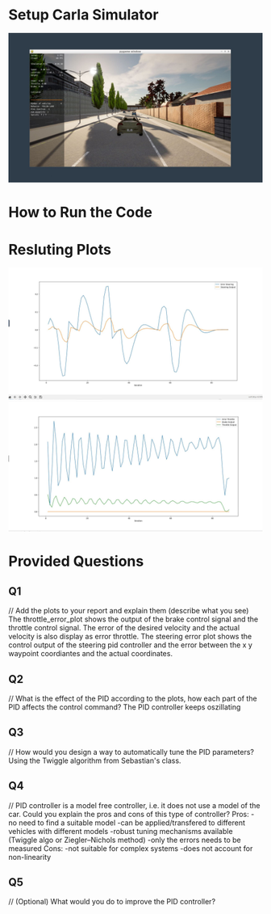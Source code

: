 # Setup Carla Simulator
![setup](./screenshots/initial_setup.JPG)
# How to Run the Code

# Resluting Plots 
![steering_error](./screenshots/steering_error_plot.JPG)
![throttle_error](./screenshots/throttle_error_plot.JPG)

# Provided Questions

## Q1
// Add the plots to your report and explain them (describe what you see)
The throttle_error_plot shows the output of the brake control signal and the throttle control signal. The error of the desired velocity and the
actual velocity is also display as error throttle.
The steering error plot shows the control output of the steering pid controller and the error between the x y waypoint coordiantes and the actual coordinates. 
## Q2
// What is the effect of the PID according to the plots, how each part of the PID affects the control command?
The PID controller keeps oszillating
## Q3
// How would you design a way to automatically tune the PID parameters?
Using the Twiggle algorithm from Sebastian's class.
## Q4
// PID controller is a model free controller, i.e. it does not use a model of the car. Could you explain the pros and cons of this type of controller?
Pros:
-no need to find a suitable model
-can be applied/transfered to different vehicles with different models
-robust tuning mechanisms available (Twiggle algo or Ziegler–Nichols method)
-only the errors needs to be measured
Cons:
-not suitable for complex systems
-does not account for non-linearity
## Q5
// (Optional) What would you do to improve the PID controller?
